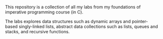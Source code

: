 This repository is a collection of all my labs from my foundations of imperative programming
course (in C).

The labs explores data structures such as dynamic arrays and pointer-based singly-linked lists,
abstract data collections such as lists, queues and stacks, and recursive functions. 
